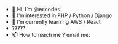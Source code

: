 - 👋 Hi, I’m @edcodes
- 👀 I’m interested in PHP / Python / Django
- 🌱 I’m currently learning AWS / React
- ?????
- 📫 How to reach me ? email me.

<!---
edcodes/edcodes is a ✨ special ✨ repository because its `README.md` (this file) appears on your GitHub profile.
You can click the Preview link to take a look at your changes.
--->
